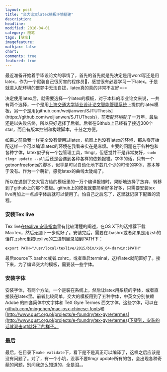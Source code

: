 ```yaml
---
layout: post
title: "交大论文latex模板环境搭建"
description: 
headline:
modified: 2016-04-01
category: 随笔
tags: [随笔]
imagefeature:
mathjax: false
chart:
comments: true
featured: true
---
```


最近准备开始着手毕设论文的事情了，首先的首先就是先决定是用word写还是用latex，作为一个假装自己很厉害的程序员🤔，感觉很有必要学习一下latex。于是就进入配环境的噩梦中无法自拔，latex真的真的非常不友好=-=

决定使用latex后，就需要选择一个latex的模板，对于本科的毕业论文来说，一共有两个选择，一个是用[上海交通大学毕业设计论文智能管理系统](http://bysj.jwc.sjtu.edu.cn/shownews.aspx?newsno=0/r29o3qDXFnM/Hwnz1p4A....)上提供的latex模板，另一个是用[github.com/weijianwen/SJTUThesis](https://github.com/weijianwen/SJTUThesis)，前者配环境配了一万年，最后还是以失败告终，所以只好选择了后者。后者在Github上已经有了接近300个star，而且有版本控制和构建脚本，十分之方便。

如果之前像我一样完全没有使用过latex，机器上也没有latex的环境，那从零开始配这样一个可以编译latex的环境在我看来实在是麻烦。主要的问题在于各种包和各种字体，latex似乎有一个包管理工具，tlmgr，但感觉并不是非常友好，`sudo tlmgr update --all`后还是会遇到各种各样的依赖报错。字体的话，只有一个getnonfreefonts的脚本，似乎是可以自动化地下载几个少的可怜的字体，基本等于没有。作为一个萌新，感觉latex的曲线太陡峭了。

所以在遇到了交大官方给的模板里的一万个编译报错时，果断地选择了放弃，转移到了github上的那个模板。github上的模板就要简单好多好多，只需要安装tex live再加上一点点字体后就可以使用了。怕自己之后忘了，这里就记录下配置的流程。

### 安装Tex live

Tex live在[texlive 安装指南](https://github.com/weijianwen/SJTUThesis/wiki/texlive-%E5%AE%89%E8%A3%85%E6%8C%87%E5%8D%97)里有比较清楚的阐述，在OS X下的话推荐下载MacTex，然后无脑下一步就好了。安装完后，需要在.bashrc或者如果是用zsh的话在.zshrc里把texlive的二进制目录加到PATH下：

```
export PATH="/usr/local/texlive/2015/bin/x86_64-darwin:$PATH"
```

最后source下.bashrc或者.zshrc，或者重启terminal，这样latex就配置好了。接下来，为了编译交大的模板，需要装一些字体。

### 安装字体

安装字体，有两个方法，一个是装在系统上，然后让latex用系统的字体，或者直接装在latex里。前者比较简单，交大的模板用到了五种字体，中英文分别依赖 Adobe 的四套简体中文字体和 TeX Gyre Termes 西文字体。这些字体，可以在[github.com/mingchen/mac-osx-chinese-fonts](https://github.com/mingchen/mac-osx-chinese-fonts)和[http://www.gust.org.pl/projects/e-foundry/tex-gyre/termes](http://www.gust.org.pl/projects/e-foundry/tex-gyre/termes)下载到，安装的话就双击otf就好了的样子。

### 最后

最后，在目录下`make validate`下，看下是不是真正可以编译了，这样之后应该是没有问题了。对了，有一个小坑，没事不要tlmgr update所有的包，会出现各种奇葩的问题，别问我怎么知道的，全是泪。。